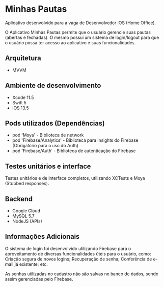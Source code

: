 # Minhas Pautas

Aplicativo desenvolvido para a vaga de Desenvolvedor iOS (Home Office).

O Aplicativo Minhas Pautas permite que o usuário gerencie suas pautas (abertas e fechadas). O mesmo possui um sistema de login/logout para que o usuário possa ter acesso ao aplicativo e suas funcionalidades.

## Arquitetura
- MVVM

## Ambiente de desenvolvimento
- Xcode 11.5
- Swift 5
- iOS 13.5

## Pods utilizados (Dependências)
- pod 'Moya' - Biblioteca de network
- pod 'Firebase/Analytics' - Biblioteca para insights do Firebase (Obrigatório para o uso do Auth)
- pod 'Firebase/Auth' - Biblioteca de autenticação do Firebase

## Testes unitários e interface
Testes unitários e de interface completos, utilizando XCTests e Moya (Stubbed responses).

## Backend
- Google Cloud
- MySQL 5.7
- NodeJS (APIs)

## Informações Adicionais
O sistema de login foi desenvolvido utilizando Firebase para o aproveitamento de diversas funcionalidades úteis para o usuário, como: Criação segura de novos logins; Recuperação de senha; Conferência de e-mail já existente; etc.

As senhas utilizadas no cadastro não são salvas no banco de dados, sendo assim gerenciadas pelo Firebase.
